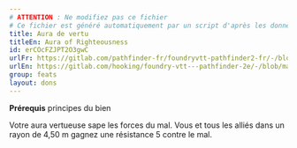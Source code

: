 ```yaml
---
# ATTENTION : Ne modifiez pas ce fichier
# Ce fichier est généré automatiquement par un script d'après les données du module Foundry VTT officiel et de sa traduction
title: Aura de vertu
titleEn: Aura of Righteousness
id: erCOcFZJPT2O3gwC
urlFr: https://gitlab.com/pathfinder-fr/foundryvtt-pathfinder2-fr/-/blob/master/data/feats/erCOcFZJPT2O3gwC.htm
urlEn: https://gitlab.com/hooking/foundry-vtt---pathfinder-2e/-/blob/master/packs/data/feats.db/aura-of-righteousness.json
group: feats
layout: dons
---
```

**Prérequis** principes du bien

Votre aura vertueuse sape les forces du mal. Vous et tous les alliés dans un rayon de 4,50 m gagnez une résistance 5 contre le mal.


